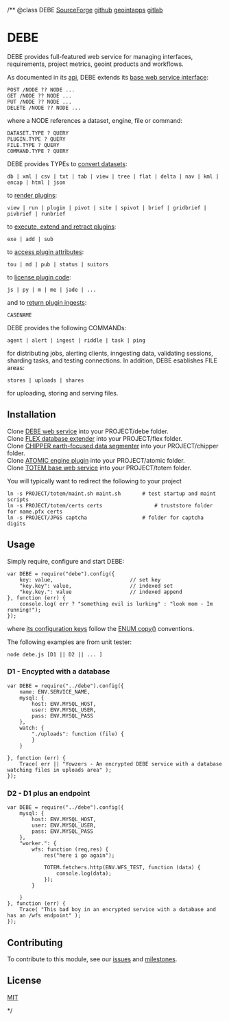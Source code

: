 /**
@class DEBE
	[SourceForge](https://sourceforge.net) 
	[github](https://github.com/acmesds/debe) 
	[geointapps](https://git.geointapps.org/acmesds/debe)
	[gitlab](https://gitlab.west.nga.ic.gov/acmesds/debe)
	
# DEBE

DEBE provides full-featured web service for 
managing interfaces, requirements, project metrics, geoint products and workflows.

As documented in its [api](https://totem.west.ile.nga.ic.gov/api.view), DEBE extends 
its [base web service interface](https://github.com/acmesds/totem):

	POST /NODE ?? NODE ...
	GET /NODE ?? NODE ...
	PUT /NODE ?? NODE ...
	DELETE /NODE ?? NODE ...

where a NODE references a dataset, engine, file or command:

	DATASET.TYPE ? QUERY
	PLUGIN.TYPE ? QUERY
	FILE.TYPE ? QUERY
	COMMAND.TYPE ? QUERY

DEBE provides TYPEs to [convert datasets](https://totem.west.ile.nga.ic.gov/api.view):

	db | xml | csv | txt | tab | view | tree | flat | delta | nav | kml | encap | html | json

to [render plugins](https://totem.west.ile.nga.ic.gov/skinguide.view):

	view | run | plugin | pivot | site | spivot | brief | gridbrief | pivbrief | runbrief

to [execute, extend and retract plugins](https://totem.west.ile.nga.ic.gov/api.view):

	exe | add | sub

to [access plugin attributes](https://totem.west.ile.nga.ic.gov/api.view):

	tou | md | pub | status | suitors
	
to [license plugin code](https://totem.west.ile.nga.ic.gov/api.view):

	js | py | m | me | jade | ...
	
and to [return plugin ingests](https://totem.west.ile.nga.ic.gov/api.view):

	CASENAME
	
DEBE provides the following COMMANDs:

	agent | alert | ingest | riddle | task | ping
	
for distributing jobs, alerting clients, inngesting data, validating sessions, sharding tasks, and 
testing connections.  In addition, DEBE esablishes FILE areas: 

	stores | uploads | shares

for uploading, storing and serving files.

## Installation

Clone [DEBE web service](https://github.com/acmesds/debe) into your PROJECT/debe folder.  
Clone [FLEX database extender](https://github.com/acmesds/flex) into your PROJECT/flex folder.  
Clone [CHIPPER earth-focused data segmenter](https://github.com/acmesds/chipper) into your PROJECT/chipper folder.  
Clone [ATOMIC engine plugin](https://github.com/acmesds/engine) into your PROJECT/atomic folder.  
Clone [TOTEM base web service](https://github.com/acmesds/totem) into your PROJECT/totem folder.

You will typically want to redirect the following to your project

	ln -s PROJECT/totem/maint.sh maint.sh 		# test startup and maint scripts
	ln -s PROJECT/totem/certs certs					# truststore folder for name.pfx certs 
	ln -s PROJECT/JPGS captcha 	 				# folder for captcha digits

## Usage

Simply require, configure and start DEBE:

	var DEBE = require("debe").config({
		key: value, 						// set key
		"key.key": value, 					// indexed set
		"key.key.": value					// indexed append
	}, function (err) {
		console.log( err ? "something evil is lurking" : "look mom - Im running!");
	});

where [its configuration keys](https://totem.west.ile.nga.ic.gov/shares/prm/debe/index.html) follow 
the [ENUM copy()](https://github.com/acmesds/enum) conventions.

The following examples are from unit tester:

	node debe.js [D1 || D2 || ... ]
	
### D1 - Encypted with a database

	var DEBE = require("../debe").config({
		name: ENV.SERVICE_NAME,
		mysql: {
			host: ENV.MYSQL_HOST,
			user: ENV.MYSQL_USER,
			pass: ENV.MYSQL_PASS
		},
		watch: {
			"./uploads": function (file) {
			}
		}

	}, function (err) {
		Trace( err || "Yowzers - An encrypted DEBE service with a database watching files in uploads area" );
	});

### D2 - D1 plus an endpoint

	var DEBE = require("../debe").config({
		mysql: {
			host: ENV.MYSQL_HOST,
			user: ENV.MYSQL_USER,
			pass: ENV.MYSQL_PASS
		},
		"worker.": {
			wfs: function (req,res) {
				res("here i go again");

				TOTEM.fetchers.http(ENV.WFS_TEST, function (data) {
					console.log(data);
				});
			}

		}
	}, function (err) {
		Trace( "This bad boy in an encrypted service with a database and has an /wfs endpoint" );
	});
		
## Contributing

To contribute to this module, see our [issues](https://totem.west.ile.nga.ic.gov/issues.view)
and [milestones](https://totem.west.ile.nga.ic.gov/milestones.view).

## License

[MIT](LICENSE)

*/